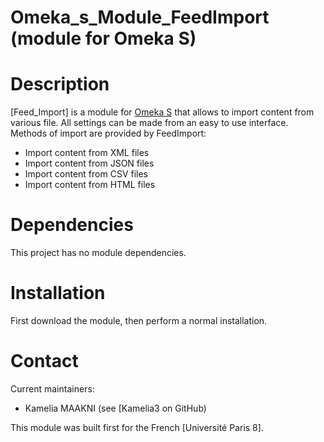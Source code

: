 Omeka_s_Module_FeedImport (module for Omeka S)
==========================

Description
==========================
[Feed_Import] is a module for [Omeka S] that allows to import content from various file.
All settings can be made from an easy to use interface.
Methods of import are provided by FeedImport:
 * Import content from XML files
 * Import content from JSON files
 * Import content from CSV files
 * Import content from HTML files
 
 Dependencies
 ==========================
 This project has no module dependencies.
 
Installation
==========================
First download the module, then  perform a normal installation.
 
Contact
==========================
Current maintainers:

* Kamelia MAAKNI (see [Kamelia3 on GitHub)

This module was built first for the French [Université Paris 8].

[ImportContentXML]: https://github.com/Kamelia3/Omeka_s_Module_FeedImport
[Omeka S]: https://omeka.org/s
